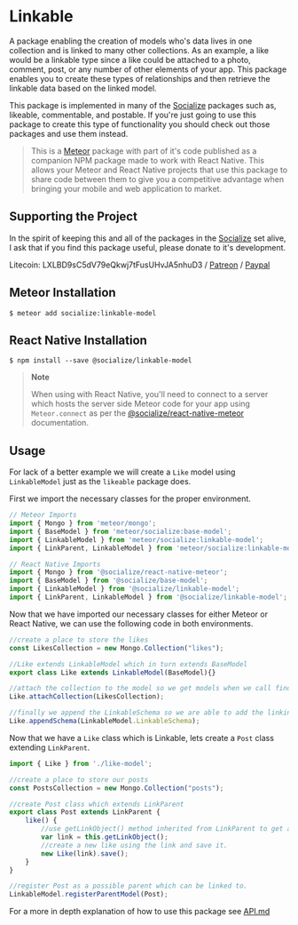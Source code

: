 # Linkable

A package enabling the creation of models who's data lives in one collection and is linked to many other collections. As an example, a like would be a linkable type since a like could be attached to a photo, comment, post, or any number of other elements of your app. This package enables you to create these types of relationships and then retrieve the linkable data based on the linked model.

This package is implemented in many of the [Socialize][socialize] packages such as, likeable, commentable, and postable. If you're just going to use this package to create this type of functionality you should check out those packages and use them instead.

>This is a [Meteor][meteor] package with part of it's code published as a companion NPM package made to work with React Native. This allows your Meteor and React Native projects that use this package to share code between them to give you a competitive advantage when bringing your mobile and web application to market.

## Supporting the Project
In the spirit of keeping this and all of the packages in the [Socialize][socialize] set alive, I ask that if you find this package useful, please donate to it's development.

Litecoin: LXLBD9sC5dV79eQkwj7tFusUHvJA5nhuD3 / [Patreon](https://www.patreon.com/user?u=4866588) / [Paypal](https://www.paypal.me/copleykj)

## Meteor Installation

```shell
$ meteor add socialize:linkable-model
```

## React Native Installation

```shell
$ npm install --save @socialize/linkable-model
```

> **Note**
>
>  When using with React Native, you'll need to connect to a server which hosts the server side Meteor code for your app using `Meteor.connect` as per the [@socialize/react-native-meteor](https://www.npmjs.com/package/@socialize/react-native-meteor#example-usage) documentation.

## Usage

For lack of a better example we will create a `Like` model using `LinkableModel` just as the `likeable` package does.

First we import the necessary classes for the proper environment.

```javascript
// Meteor Imports
import { Mongo } from 'meteor/mongo';
import { BaseModel } from 'meteor/socialize:base-model';
import { LinkableModel } from 'meteor/socialize:linkable-model';
import { LinkParent, LinkableModel } from 'meteor/socialize:linkable-model';
```

```javascript
// React Native Imports
import { Mongo } from '@socialize/react-native-meteor';
import { BaseModel } from '@socialize/base-model';
import { LinkableModel } from '@socialize/linkable-model';
import { LinkParent, LinkableModel } from '@socialize/linkable-model';
```
Now that we have imported our necessary classes for either Meteor or React Native, we can use the following code in both environments.

```javascript
//create a place to store the likes
const LikesCollection = new Mongo.Collection("likes");

//Like extends LinkableModel which in turn extends BaseModel
export class Like extends LinkableModel(BaseModel){}

//attach the collection to the model so we get models when we call find and findOne, and we can use BaseModel's CRUD methods.
Like.attachCollection(LikesCollection);

//finally we append the LinkableSchema so we are able to add the linking information.
Like.appendSchema(LinkableModel.LinkableSchema);
```

Now that we have a `Like` class which is Linkable, lets create a `Post` class extending `LinkParent`.

```javascript
import { Like } from './like-model';

//create a place to store our posts
const PostsCollection = new Mongo.Collection("posts");

//create Post class which extends LinkParent
export class Post extends LinkParent {
    like() {
        //use getLinkObject() method inherited from LinkParent to get an object with the link information we need
        var link = this.getLinkObject();
        //create a new like using the link and save it.
        new Like(link).save();
    }
}

//register Post as a possible parent which can be linked to.
LinkableModel.registerParentModel(Post);
```

For a more in depth explanation of how to use this package see [API.md](API.md)

[meteor]: https://meteor.com
[socialize]: https://atmospherejs.com/socialize
